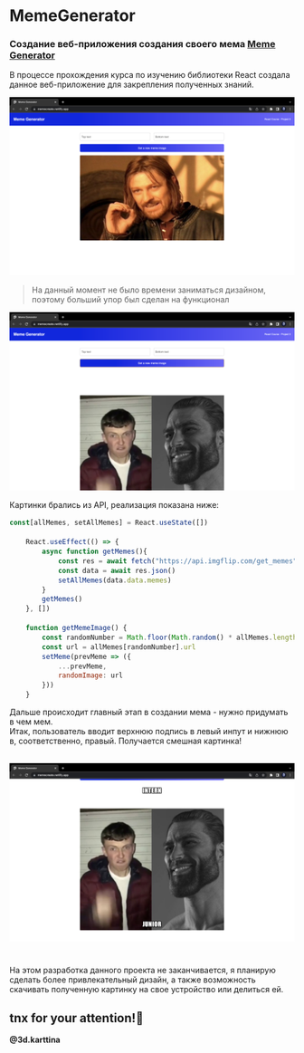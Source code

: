 # MemeGenerator

### Создание веб-приложения создания своего мема [Meme Generator](https://memecreate.netlify.app/ "Click me!")
В процессе прохождения курса по изучению библиотеки React создала данное веб-приложение для закрепления полученных знаний.

![First screen](https://github.com/Kartiina/MemeGenerator/blob/master/images/screenshots/first.png "first thing we see")

>На данный момент не было времени заниматься дизайном, поэтому больший упор был сделан на функционал

![Second screen](https://github.com/Kartiina/MemeGenerator/blob/master/images/screenshots/find%20some%20pic.png "find a pic that we like")

Картинки брались из API, реализация показана ниже:
```js
const[allMemes, setAllMemes] = React.useState([])

    React.useEffect(() => {
        async function getMemes(){
            const res = await fetch("https://api.imgflip.com/get_memes")
            const data = await res.json()
            setAllMemes(data.data.memes)
        }
        getMemes()
    }, [])

    function getMemeImage() {
        const randomNumber = Math.floor(Math.random() * allMemes.length)
        const url = allMemes[randomNumber].url
        setMeme(prevMeme => ({
            ...prevMeme,
            randomImage: url
        }))
    }
 ```
 
 Дальше происходит главный этап в создании мема - нужно придумать в чем мем.<br/>
 Итак, пользователь вводит верхнюю подпись в левый инпут и нижнюю в, соответственно, правый. Получается смешная картинка! <br/>
 <br/>
 
 ![Third screen](https://github.com/Kartiina/MemeGenerator/blob/master/images/screenshots/result.png "your meme!")
 #
 На этом разработка данного проекта не заканчивается, я планирую сделать более привлекательный дизайн, а также возможность скачивать полученную картинку на свое устройство или делиться ей.
 ## tnx for your attention!👻

**@3d.karttina**
